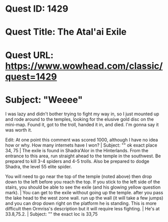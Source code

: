 # Quest ID: 1429
# Quest Title: The Atal'ai Exile
# Quest URL: https://www.wowhead.com/classic/quest=1429
# Subject: "Weeee"
I was lazy and didn't bother trying to fight my way in, so I just mounted up and rode around to the temples, looking for the elusive gold disc on the mini-map. Found it, got to the troll, handed it in, and died. I'm gonna say it was worth it.

Edit: At one point this comment was scored 1000, although I have no idea how or why. How many internets have I won? | Subject: "<Blank>"
ok exact place 34, 75 | The exile is found in Shadra'Alor in the Hinterlands. From the entrance to this area, run straight ahead to the temple in the southwest. Be prepared to kill 3-4 spiders and 4-5 trolls. Also be prepared to dodge Shadra, the level 55 elite spider.

You will need to go near the top of the temple (noted above) then drop down to the left before you reach the top. If you stick to the left side of the stairs, you should be able to see the exile (and his glowing yellow question mark). | You can get to the exile without going up the temple. after you pass the lake head to the west zone wall. run up the wall (it will take a few jumps) and you can drop down right on the platform he is standing. This is more difficult then Ormriss's description but it will require less fighting. | He's at 33.8,75.2. | Subject: "<Blank>"
the exact loc is 33,75